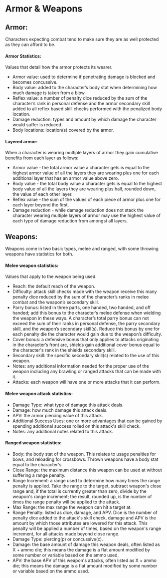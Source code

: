 # Armor & Weapons

## Armor:
Characters expecting combat tend to make sure they are as well protected as they can afford to be.

#### Armor Statistics:
Values that detail how the armor protects its wearer.
* Armor value: used to determine if penetrating damage is blocked and becomes concussive.
* Body value: added to the character’s body stat when determining how much damage is taken from a blow.
* Reflex value: a number of penalty dice reduced by the sum of the character’s rank in personal defense and the armor secondary skill added to all reflex based skill checks performed with the penalized body location.
* Damage reduction: types and amount by which damage the character would suffer is reduced.
* Body locations: location(s) covered by the armor.

#### Layered armor:
When a character is wearing multiple layers of armor they gain cumulative benefits from each layer as follows:
* Armor value - the total armor value a character gets is equal to the highest armor value of all the layers they are wearing plus one for each additional layer that has an armor value above zero.
* Body value - the total body value a character gets is equal to the highest body value of all the layers they are wearing plus half, rounded down, the value of each other layer.
* Reflex value - the sum of the values of each piece of armor plus one for each layer beyond the first.
* Damage reduction - while damage reduction does not stack the character wearing multiple layers of armor may use the highest value of each type of damage reduction from amongst all layers.

## Weapons:
Weapons come in two basic types, melee and ranged, with some throwing weapons have statistics for both.

#### Melee weapon statistics:
Values that apply to the weapon being used.
* Reach: the default reach of the weapon.
* Difficulty: attack skill checks made with the weapon receive this many penalty dice reduced by the sum of the character’s ranks in melee combat and the weapon’s secondary skill.
* Parry bonus: listed in three parts, one handed, two handed, and off handed; add this bonus to the character’s melee defense when wielding the weapon in these ways. A character’s total parry bonus can not exceed the sum of their ranks in personal defense, the parry secondary skill, and the weapon’s secondary skill(s). Reduce this bonus by one for each penalty die the character would gain due to the weapon’s difficulty.
* Cover bonus: a defensive bonus that only applies to attacks originating in the character’s front arc, shields gain additional cover bonus equal to the character's rank in the shields secondary skill.
* Secondary skill: the specific secondary skill(s) related to the use of this weapon.
* Notes: any additional information needed for the proper use of the weapon including any brawling or ranged attacks that can be made with it.
* Attacks: each weapon will have one or more attacks that it can perform.


#### Melee weapon attack statistics:
* Damage Type: what type of damage this attack deals.
* Damage: how much damage this attack deals.
* APV: the armor piercing value of this attack.
* Additional Success Uses: one or more advantages that can be gained by spending additional success rolled on this attack's skill check.
* Notes: any additional notes related to this attack.

#### Ranged weapon statistics:
* Body: the body stat of the weapon. This relates to usage penalties for bows, and reloading for crossbows. Thrown weapons have a body stat equal to the character's.
* Close Range: the maximum distance this weapon can be used at without suffering a range penalty.
* Range Increment: a range used to determine how many times the range penalty is applied. Take the range to the target, subtract weapon's close range and, if the total is currently greater than zero, divide by the weapon's range increment; the result, rounded up, is the number of times the range penalty will be applied to the attack.  
* Max Range: the max range the weapon can hit a target at.
* Range Penalty: listed as dice, damage, and APV. Dice is the number of penalty dice added to the attack's skill check, damage and APV is the amount by which those attributes are lowered for this attack. This penalty will be applied a number of times, based on the weapon's range increment, for all attacks made beyond close range.
* Damage Type: piercing(p) or concussive(c).
* Damage: the base amount of damage this weapon deals, often listed as X + ammo die; this means the damage is a flat amount modified by some number or variable based on the ammo used.
* APV: the base APV of this weapon's attacks, often listed as X + ammo die; this means the damage is a flat amount modified by some number or variable based on the ammo used.
